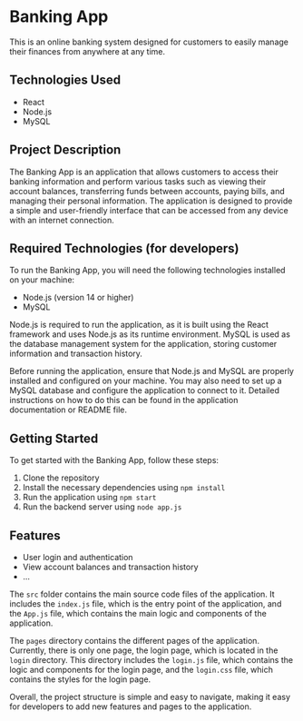 # Banking App

This is an online banking system designed for customers to easily manage their finances from anywhere at any time.

## Technologies Used

- React
- Node.js
- MySQL

## Project Description

The Banking App is an application that allows customers to access their banking information and perform various tasks such as viewing their account balances, transferring funds between accounts, paying bills, and managing their personal information. The application is designed to provide a simple and user-friendly interface that can be accessed from any device with an internet connection.

## Required Technologies (for developers)

To run the Banking App, you will need the following technologies installed on your machine:

- Node.js (version 14 or higher)
- MySQL

Node.js is required to run the application, as it is built using the React framework and uses Node.js as its runtime environment. MySQL is used as the database management system for the application, storing customer information and transaction history.

Before running the application, ensure that Node.js and MySQL are properly installed and configured on your machine. You may also need to set up a MySQL database and configure the application to connect to it. Detailed instructions on how to do this can be found in the application documentation or README file.

## Getting Started

To get started with the Banking App, follow these steps:

1. Clone the repository
2. Install the necessary dependencies using `npm install`
3. Run the application using `npm start`
4. Run the backend server using `node app.js`

## Features

- User login and authentication
- View account balances and transaction history
- ...

The `src` folder contains the main source code files of the application. It includes the `index.js` file, which is the entry point of the application, and the `App.js` file, which contains the main logic and components of the application.

The `pages` directory contains the different pages of the application. Currently, there is only one page, the login page, which is located in the `login` directory. This directory includes the `login.js` file, which contains the logic and components for the login page, and the `login.css` file, which contains the styles for the login page.

Overall, the project structure is simple and easy to navigate, making it easy for developers to add new features and pages to the application.
